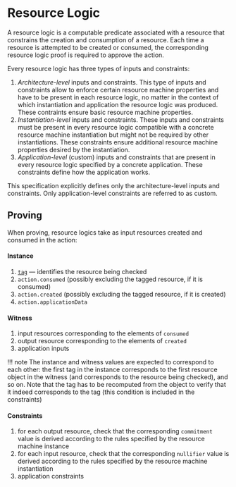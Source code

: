 # Resource Logic

A resource logic is a computable predicate associated with a resource that constrains the creation and consumption of a resource. Each time a resource is attempted to be created or consumed, the corresponding resource logic proof is required to approve the action.

Every resource logic has three types of inputs and constraints:

1. *Architecture-level* inputs and constraints. This type of inputs and constraints allow to enforce certain resource machine properties and have to be present in each resource logic, no matter in the context of which instantiation and application the resource logic was produced. These contraints ensure basic resource machine properties.
2. *Instantiation-level* inputs and constraints. These inputs and constraints must be present in every resource logic compatible with a concrete resource machine instantiation but might not be required by other instantiations. These constraints ensure additional resource machine properties desired by the instantiation.
3. *Application-level* (custom) inputs and constraints that are present in every resource logic specified by a concrete application. These constraints define how the application works.

This specification explicitly defines only the architecture-level inputs and constraints. Only application-level constraints are referred to as custom.

## Proving

When proving, resource logics take as input resources created and consumed in the action:

#### Instance

1. [`tag`](./../resource/computable_components/tag.md) — identifies the resource being checked
2. `action.consumed` (possibly excluding the tagged resource, if it is consumed)
3. `action.created` (possibly excluding the tagged resource, if it is created)
4. `action.applicationData`

#### Witness

1. input resources corresponding to the elements of `consumed`
2. output resource corresponding to the elements of `created`
3. application inputs

!!! note
    The instance and witness values are expected to correspond to each other: the first tag in the instance corresponds to the first resource object in the witness (and corresponds to the resource being checked), and so on. Note that the tag has to be recomputed from the object to verify that it indeed corresponds to the tag (this condition is included in the constraints)

#### Constraints

1. for each output resource, check that the corresponding `commitment` value is derived according to the rules specified by the resource machine instance
2. for each input resource, check that the corresponding `nullifier` value is derived according to the rules specified by the resource machine instantiation
3. application constraints